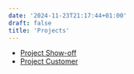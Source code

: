 ```yaml
---
date: '2024-11-23T21:17:44+01:00'
draft: false
title: 'Projects'
---
```


- [Project Show-off](./Project_Show-Off.md)
- [Project Customer](./Project_Customer.md)